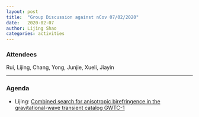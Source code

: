 ```yaml
---
layout: post
title:  "Group Discussion against nCov 07/02/2020"
date:   2020-02-07
author: Lijing Shao
categories: activities
---
```



### Attendees

Rui, Lijing, Chang, Yong, Junjie, Xueli, Jiayin

---

### Agenda

- Lijing: [Combined search for anisotropic birefringence in the gravitational-wave transient catalog GWTC-1](https://arxiv.org/abs/2002.01185)
